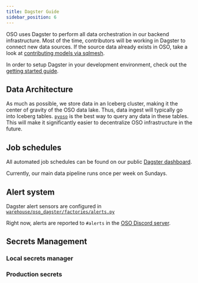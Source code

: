 ```yaml
---
title: Dagster Guide
sidebar_position: 6
---
```


OSO uses Dagster to perform all data orchestration in our backend infrastructure.
Most of the time, contributors will be working in Dagster to
connect new data sources.
If the source data already exists in OSO, take a look at
[contributing models via sqlmesh](../contribute-models/index.mdx).

In order to setup Dagster in your development environment,
check out the [getting started guide](../contribute-data/setup/index.md).

## Data Architecture

As much as possible, we store data in an Iceberg cluster,
making it the center of gravity of the OSO data lake.
Thus, data ingest will typically go into Iceberg tables.
[`pyoso`](../get-started/python.md) is the best way to query any data in these tables.
This will make it significantly easier to decentralize OSO infrastructure
in the future.

## Job schedules

All automated job schedules can be found on our public
[Dagster dashboard](https://dagster.opensource.observer/automation).

Currently, our main data pipeline runs once per week on Sundays.

## Alert system

Dagster alert sensors are configured in
[`warehouse/oso_dagster/factories/alerts.py`](https://github.com/opensource-observer/oso/blob/main/warehouse/oso_dagster/factories/alerts.py)

Right now, alerts are reported to `#alerts` in the
[OSO Discord server](https://www.opensource.observer/discord).

## Secrets Management

### Local secrets manager

### Production secrets
